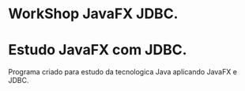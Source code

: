 # WorkShop JavaFX JDBC.
# Estudo JavaFX com JDBC.
Programa criado para estudo da tecnologica Java aplicando JavaFX e JDBC.
